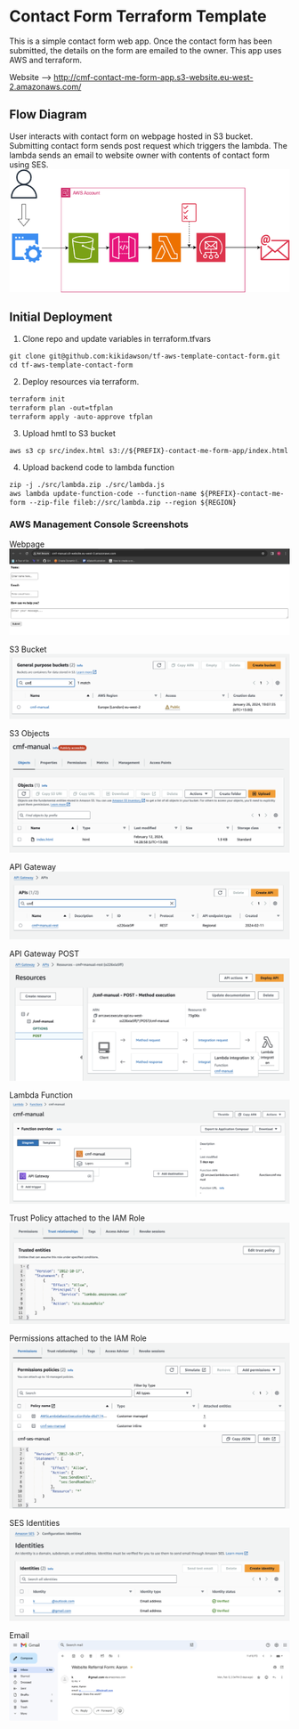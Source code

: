 # Contact Form Terraform Template

This is a simple contact form web app. Once the contact form has been submitted, the details on the form are emailed to the owner. This app uses AWS and terraform.

Website --> http://cmf-contact-me-form-app.s3-website.eu-west-2.amazonaws.com/

## Flow Diagram

User interacts with contact form on webpage hosted in S3 bucket. Submitting contact form sends post request which triggers the lambda. The lambda sends an email to website owner with contents of contact form using SES.
![flow diagram](./diagrams/Untitled.png)

## Initial Deployment

1. Clone repo and update variables in terraform.tfvars
```
git clone git@github.com:kikidawson/tf-aws-template-contact-form.git
cd tf-aws-template-contact-form
```

2. Deploy resources via terraform.
```
terraform init
terraform plan -out=tfplan
terraform apply -auto-approve tfplan
```

3. Upload hmtl to S3 bucket
```
aws s3 cp src/index.html s3://${PREFIX}-contact-me-form-app/index.html
```

4. Upload backend code to lambda function
```
zip -j ./src/lambda.zip ./src/lambda.js
aws lambda update-function-code --function-name ${PREFIX}-contact-me-form --zip-file fileb://src/lambda.zip --region ${REGION}
```

### AWS Management Console Screenshots
Webpage
![webpage screenshot](./images/webpage.png)

S3 Bucket
![S3 Bucket screenshot](./images/s3-bucket.png)

S3 Objects
![S3 Objects screenshot](./images/s3-bucket-objects.png)

API Gateway
![API Gateway screenshot](./images/api-gateway.png)

API Gateway POST
![API Gateway POST screenshot](./images/api-gateway-post.png)

Lambda Function
![Lambda Function screenshot](./images/lambda-function.png)

Trust Policy attached to the IAM Role
![IAM Role Trust Policy screenshot](./images/iam-role-trust-policy.png)

Permissions attached to the IAM Role
![IAM Role Permissions screenshot](./images/iam-role-permissions.png)

SES Identities
![S3 Objects screenshot](./images/ses-identities.png)

Email
![gmail screenshot](./images/email.png)
